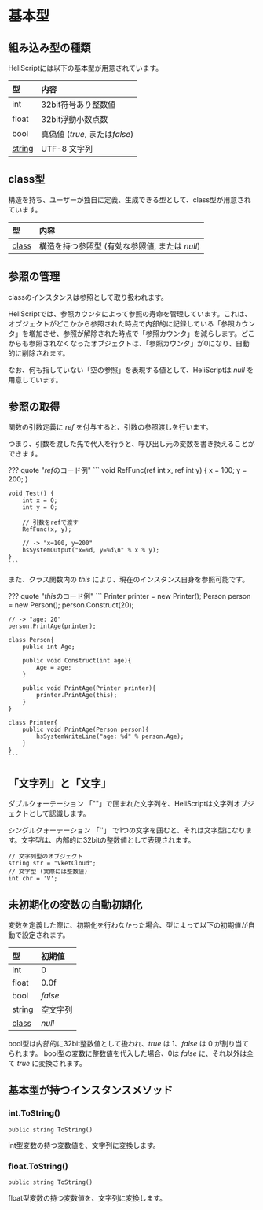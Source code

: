 
# 基本型

## 組み込み型の種類

HeliScriptには以下の基本型が用意されています。

|型|内容|
|:--|:--|
|int|32bit符号あり整数値|
|float|32bit浮動小数点数|
|bool|真偽値 (*true*, または*false*)|
|[string](hs_string.md)|UTF-8 文字列|

## class型

構造を持ち、ユーザーが独自に定義、生成できる型として、class型が用意されています。

|型|内容|
|:--|:--|
|[class](hs_class.md)|構造を持つ参照型 (有効な参照値, または *null*)|

## 参照の管理

classのインスタンスは参照として取り扱われます。

HeliScriptでは、参照カウンタによって参照の寿命を管理しています。これは、オブジェクトがどこかから参照された時点で内部的に記録している「参照カウンタ」を増加させ、参照が解除された時点で「参照カウンタ」を減らします。どこからも参照されなくなったオブジェクトは、「参照カウンタ」が0になり、自動的に削除されます。

なお、何も指していない「空の参照」を表現する値として、HeliScriptは *null* を用意しています。

## 参照の取得

関数の引数定義に *ref* を付与すると、引数の参照渡しを行います。

つまり、引数を渡した先で代入を行うと、呼び出し元の変数を書き換えることができます。

??? quote "*ref*のコード例"
    ```
    void RefFunc(ref int x, ref int y) {
        x = 100;
        y = 200;
    }

    void Test() {
        int x = 0;
        int y = 0;
        
        // 引数をrefで渡す
        RefFunc(x, y);
        
        // -> "x=100, y=200"
        hsSystemOutput("x=%d, y=%d\n" % x % y);
    }
    ```

また、クラス関数内の *this* により、現在のインスタンス自身を参照可能です。

??? quote "*this*のコード例"
    ```
    Printer printer = new Printer();
    Person person = new Person();
    person.Construct(20);

    // -> "age: 20"
    person.PrintAge(printer);

    class Person{
        public int Age;

        public void Construct(int age){
            Age = age;
        }

        public void PrintAge(Printer printer){
            printer.PrintAge(this);
        }
    }

    class Printer{
        public void PrintAge(Person person){
            hsSystemWriteLine("age: %d" % person.Age); 
        }
    }
    ```

## 「文字列」と「文字」

ダブルクォーテーション 「""」で囲まれた文字列を、HeliScriptは文字列オブジェクトとして認識します。

シングルクォーテーション 「''」 で1つの文字を囲むと、それは文字型になります。文字型は、内部的に32bitの整数値として表現されます。

```
// 文字列型のオブジェクト
string str = "VketCloud";
// 文字型 (実際には整数値)
int chr = 'V';
```

## 未初期化の変数の自動初期化

変数を定義した際に、初期化を行わなかった場合、型によって以下の初期値が自動で設定されます。

|型|初期値|
|:--|:--|
|int|0|
|float|0.0f|
|bool|*false*|
|[string](hs_string.md)|空文字列|
|[class](hs_class.md)|*null*|

bool型は内部的に32bit整数値として扱われ、*true* は 1、*false* は 0 が割り当てられます。
bool型の変数に整数値を代入した場合、0は *false* に、それ以外は全て *true* に変換されます。

## 基本型が持つインスタンスメソッド

### int.ToString()

`public string ToString()`

int型変数の持つ変数値を、文字列に変換します。

### float.ToString()

`public string ToString()`

float型変数の持つ変数値を、文字列に変換します。
